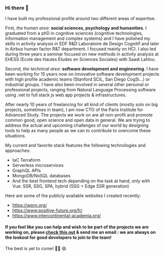 ### Hi there 👋

I have built my professional profile around two different areas of expertise.

First, _the human area_: **social sciences, psychology and humanities**. I graduated from a phD in cognitive sciences (cognitive technologies, information management and complex systems) and I have polished my skills in activity analysis in EDF R&D Laboratoire de Design Cognitif and later in Airbus human factor R&T department. I focused mainly on HCI. I also led during three years a seminar focused on new methods in activity analysis at EHESS (Ecole des Hautes Études en Sciences Sociales) with Saadi Lahlou.

Second, _the technical area_: **software development and engineering**. I have been working for 15 years now on innovative software development projects with high profile academic teams (Stanford SCIL, San Diego CogSi...) or industrial groups. I have also been involved in several other personal or professional projects, ranging from Natural Language Processing software using .net to full stack js web app projects & infrastructures.

After nearly 10 years of freelancing for all kind of clients (mostly solo on big projects, sometimes in team), I am now CTO of the Paris Institute for Advanced Study. The projects we work on are all non-profit and promote common good, open science and open data in general. We are trying to address the actual and upcoming challenges of our world by designing tools to help as many people as we can to contribute to overcome these situations.

My current and favorite stack features the following technologies and approaches:
- IaC Terraform
- Serverless microservices
- GraphQL APIs
- MongoDB/NoSQL databases
- And the best frontend tech depending on the task at hand, only with Vue: SSR, SSG, SPA, hybrid (SSG + Edge SSR generation)

Here are some of the publicly available websites I created recently:
- https://wprn.org/
- https://www.positive-future.org/fr/ 
- https://www.intercontinental-academia.org/ 

#### If you feel like you can help and wish to be part of the projects we are working on, please [check this out](https://gist.github.com/Billybobbonnet/c952b2b19218d8ec1537820151ace3c9) & send me an email : we are always on the lookout for good developers to join to the team!

The best is yet to come! 🧙‍♂️ 😄
